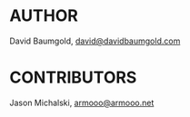 AUTHOR
======
David Baumgold, <david@davidbaumgold.com>

CONTRIBUTORS
============
Jason Michalski, <armooo@armooo.net>

